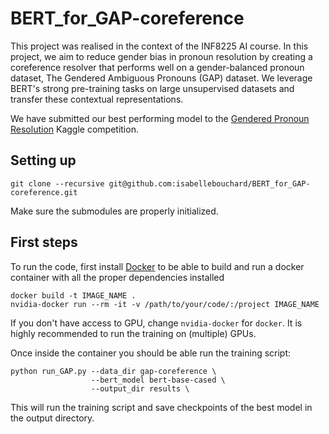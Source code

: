# BERT_for_GAP-coreference

This project was realised in the context of the INF8225 AI course. In this project,
we aim to reduce gender bias in pronoun resolution by creating a coreference 
resolver that performs well on a gender-balanced pronoun dataset, The Gendered 
Ambiguous Pronouns (GAP) dataset. We leverage BERT's strong pre-training tasks on 
large unsupervised datasets and transfer these contextual representations.

We have submitted our best performing model to the [Gendered Pronoun Resolution](https://www.kaggle.com/c/gendered-pronoun-resolution/) Kaggle competition. 


## Setting up
```
git clone --recursive git@github.com:isabellebouchard/BERT_for_GAP-coreference.git
```
Make sure the submodules are properly initialized. 


## First steps

To run the code, first install [Docker](https://docs.docker.com/install/) to be able
to build and run a docker container with all the proper dependencies installed
```
docker build -t IMAGE_NAME .
nvidia-docker run --rm -it -v /path/to/your/code/:/project IMAGE_NAME
```

If you don't have access to GPU, change `nvidia-docker` for `docker`. It is 
highly recommended to run the training on (multiple) GPUs.

Once inside the container you should be able run the training script:
```
python run_GAP.py --data_dir gap-coreference \
                  --bert_model bert-base-cased \
                  --output_dir results \
```
This will run the training script and save checkpoints of the best model in the 
output directory.

